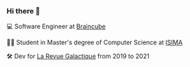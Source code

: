 ### Hi there 👋

💻 Software Engineer at [Braincube](https://braincube.com/)

👨‍🎓 Student in Master's degree of Computer Science at [ISIMA](https://www.isima.fr/)

🛠 Dev for [La Revue Galactique](https://twitter.com/revuegalactique) from 2019 to 2021
